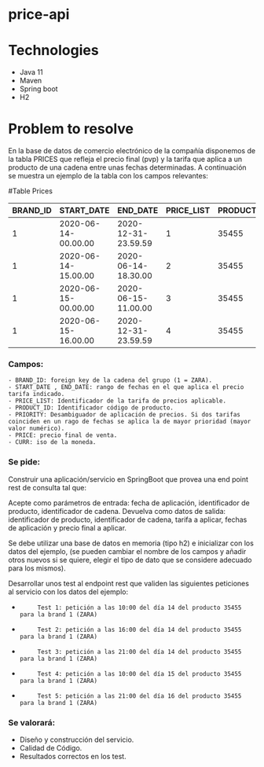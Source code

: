 # price-api

# Technologies

 - Java 11
 - Maven
 - Spring boot
 - H2

# Problem to resolve

En la base de datos de comercio electrónico de la compañía disponemos de la tabla PRICES que refleja el precio final (pvp) y la tarifa que aplica a un producto de una cadena entre unas fechas determinadas. A continuación se muestra un ejemplo de la tabla con los campos relevantes:

#Table Prices


| BRAND_ID | START_DATE | END_DATE | PRICE_LIST | PRODUCT_ID | PRIORITY | PRICE | CURR |
| ------------- | ------------- | ------------- | ------------- | ------------- | ------------- | ------------- | ------------- |
| 1  | 2020-06-14-00.00.00  | 2020-12-31-23.59.59  | 1  | 35455  | 0  | 35.50  | EUR  |
| 1  | 2020-06-14-15.00.00  | 2020-06-14-18.30.00  | 2  | 35455  | 1  | 25.45  | EUR  |
| 1  | 2020-06-15-00.00.00  | 2020-06-15-11.00.00  | 3  | 35455  | 1  | 30.50  | EUR  |
| 1  | 2020-06-15-16.00.00  | 2020-12-31-23.59.59  | 4  | 35455  | 1  | 38.95  | EUR  |


### Campos:

    - BRAND_ID: foreign key de la cadena del grupo (1 = ZARA).
    - START_DATE , END_DATE: rango de fechas en el que aplica el precio tarifa indicado.
    - PRICE_LIST: Identificador de la tarifa de precios aplicable.
    - PRODUCT_ID: Identificador código de producto.
    - PRIORITY: Desambiguador de aplicación de precios. Si dos tarifas coinciden en un rago de fechas se aplica la de mayor prioridad (mayor valor numérico).
    - PRICE: precio final de venta.
    - CURR: iso de la moneda.

### Se pide:

Construir una aplicación/servicio en SpringBoot que provea una end point rest de consulta  tal que:

Acepte como parámetros de entrada: fecha de aplicación, identificador de producto, identificador de cadena.
Devuelva como datos de salida: identificador de producto, identificador de cadena, tarifa a aplicar, fechas de aplicación y precio final a aplicar.

Se debe utilizar una base de datos en memoria (tipo h2) e inicializar con los datos del ejemplo, (se pueden cambiar el nombre de los campos y añadir otros nuevos si se quiere, elegir el tipo de dato que se considere adecuado para los mismos).

Desarrollar unos test al endpoint rest que  validen las siguientes peticiones al servicio con los datos del ejemplo:

-          Test 1: petición a las 10:00 del día 14 del producto 35455   para la brand 1 (ZARA)
-          Test 2: petición a las 16:00 del día 14 del producto 35455   para la brand 1 (ZARA)
-          Test 3: petición a las 21:00 del día 14 del producto 35455   para la brand 1 (ZARA)
-          Test 4: petición a las 10:00 del día 15 del producto 35455   para la brand 1 (ZARA)
-          Test 5: petición a las 21:00 del día 16 del producto 35455   para la brand 1 (ZARA)


### Se valorará:

- Diseño y construcción del servicio.
- Calidad de Código.
- Resultados correctos en los test.